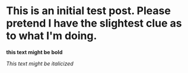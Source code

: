 # This is an initial test post. Please pretend I have the slightest clue as to what I'm doing.

<b>this text might be bold</b>

<i>This text might be italicized</i>

